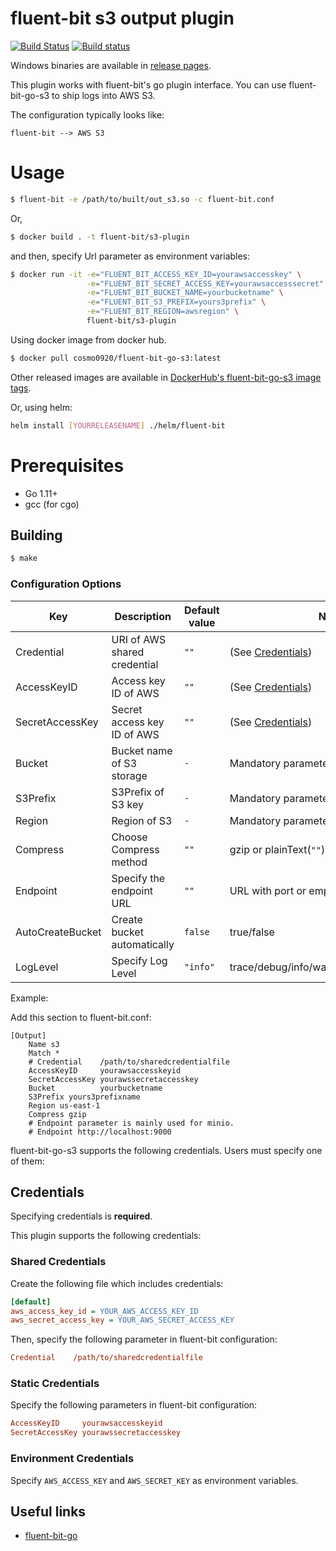# fluent-bit s3 output plugin

[![Build Status](https://travis-ci.org/cosmo0920/fluent-bit-go-s3.svg?branch=master)](https://travis-ci.org/cosmo0920/fluent-bit-go-s3)
[![Build status](https://ci.appveyor.com/api/projects/status/93vh3rocl4yxcmg6/branch/master?svg=true)](https://ci.appveyor.com/project/cosmo0920/fluent-bit-go-s3/branch/master)

Windows binaries are available in [release pages](https://github.com/cosmo0920/fluent-bit-go-s3/releases).

This plugin works with fluent-bit's go plugin interface. You can use fluent-bit-go-s3 to ship logs into AWS S3.

The configuration typically looks like:

```graphviz
fluent-bit --> AWS S3
```

# Usage

```bash
$ fluent-bit -e /path/to/built/out_s3.so -c fluent-bit.conf
```

Or,


```bash
$ docker build . -t fluent-bit/s3-plugin
```

and then, specify Url parameter as environment variables:

```bash
$ docker run -it -e="FLUENT_BIT_ACCESS_KEY_ID=yourawsaccesskey" \
                 -e="FLUENT_BIT_SECRET_ACCESS_KEY=yourawsaccesssecret" \
                 -e="FLUENT_BIT_BUCKET_NAME=yourbucketname" \
                 -e="FLUENT_BIT_S3_PREFIX=yours3prefix" \
                 -e="FLUENT_BIT_REGION=awsregion" \
                 fluent-bit/s3-plugin
```

Using docker image from docker hub.

```bash
$ docker pull cosmo0920/fluent-bit-go-s3:latest
```

Other released images are available in [DockerHub's fluent-bit-go-s3 image tags](https://hub.docker.com/r/cosmo0920/fluent-bit-go-s3/tags).

Or, using helm:

```bash
helm install [YOURRELEASENAME] ./helm/fluent-bit
```

# Prerequisites

* Go 1.11+
* gcc (for cgo)

## Building

```bash
$ make
```

### Configuration Options

| Key              | Description                   | Default value | Note                            |
|------------------|-------------------------------|---------------|---------------------------------|
| Credential       | URI of AWS shared credential  | `""`          |(See [Credentials](#credentials))|
| AccessKeyID      | Access key ID of AWS          | `""`          |(See [Credentials](#credentials))|
| SecretAccessKey  | Secret access key ID of AWS   | `""`          |(See [Credentials](#credentials))|
| Bucket           | Bucket name of S3 storage     | `-`           | Mandatory parameter             |
| S3Prefix         | S3Prefix of S3 key            | `-`           | Mandatory parameter             |
| Region           | Region of S3                  | `-`           | Mandatory parameter             |
| Compress         | Choose Compress method        | `""`          | gzip or plainText(`""`)         |
| Endpoint         | Specify the endpoint URL      | `""`          | URL with port or empty string   |
| AutoCreateBucket | Create bucket automatically   | `false`       | true/false                      |
| LogLevel         | Specify Log Level             | `"info"`      | trace/debug/info/warning/error/fatal/panic     |

Example:

Add this section to fluent-bit.conf:

```properties
[Output]
    Name s3
    Match *
    # Credential    /path/to/sharedcredentialfile
    AccessKeyID     yourawsaccesskeyid
    SecretAccessKey yourawssecretaccesskey
    Bucket          yourbucketname
    S3Prefix yours3prefixname
    Region us-east-1
    Compress gzip
    # Endpoint parameter is mainly used for minio.
    # Endpoint http://localhost:9000
```

fluent-bit-go-s3 supports the following credentials. Users must specify one of them:

## Credentials

Specifying credentials is **required**.

This plugin supports the following credentials:

### Shared Credentials

Create the following file which includes credentials:

```ini
[default]
aws_access_key_id = YOUR_AWS_ACCESS_KEY_ID
aws_secret_access_key = YOUR_AWS_SECRET_ACCESS_KEY
```

Then, specify the following parameter in fluent-bit configuration:

```ini
Credential    /path/to/sharedcredentialfile
```

### Static Credentials

Specify the following parameters in fluent-bit configuration:

```ini
AccessKeyID     yourawsaccesskeyid
SecretAccessKey yourawssecretaccesskey
```

### Environment Credentials

Specify `AWS_ACCESS_KEY` and `AWS_SECRET_KEY` as environment variables.

## Useful links

* [fluent-bit-go](https://github.com/fluent/fluent-bit-go)
